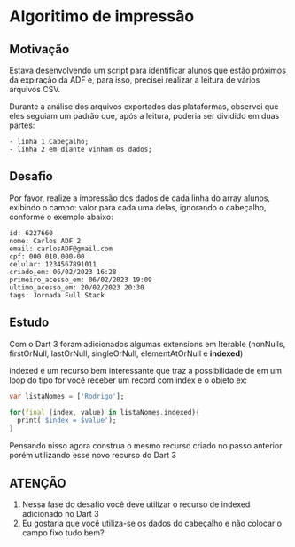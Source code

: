 # Algoritimo de impressão

## Motivação

Estava desenvolvendo um script para identificar alunos que estão próximos da expiração da ADF e, para isso, precisei realizar a leitura de vários arquivos CSV. 

Durante a análise dos arquivos exportados das plataformas, observei que eles seguiam um padrão que, após a leitura, poderia ser dividido em duas partes:

    - linha 1 Cabeçalho;
    - linha 2 em diante vinham os dados;


## Desafio

Por favor, realize a impressão dos dados de cada linha do array alunos, exibindo o campo: valor para cada uma delas, ignorando o cabeçalho, conforme o exemplo abaixo:

```
id: 6227660
nome: Carlos ADF 2
email: carlosADF@gmail.com
cpf: 000.010.000-00
celular: 1234567891011
criado_em: 06/02/2023 16:28
primeiro_acesso_em: 06/02/2023 19:09
ultimo_acesso_em: 20/02/2023 20:30
tags: Jornada Full Stack
```

## Estudo
Com o Dart 3 foram adicionados algumas extensions em Iterable (nonNulls, firstOrNull, lastOrNull, singleOrNull, elementAtOrNull e **indexed**)

indexed é um recurso bem interessante que traz a possibilidade de em um loop do tipo for você receber um record com index e o objeto ex: 

```dart
var listaNomes = ['Rodrigo'];

for(final (index, value) in listaNomes.indexed){
  print('$index = $value');
}
```

Pensando nisso agora construa o mesmo recurso criado no passo anterior porém utilizando esse novo recurso do Dart 3


## ATENÇÃO
1. Nessa fase do desafio você deve utilizar o recurso de indexed adicionado no Dart 3
1. Eu gostaria que você utiliza-se os dados do cabeçalho e não colocar o campo fixo tudo bem?
